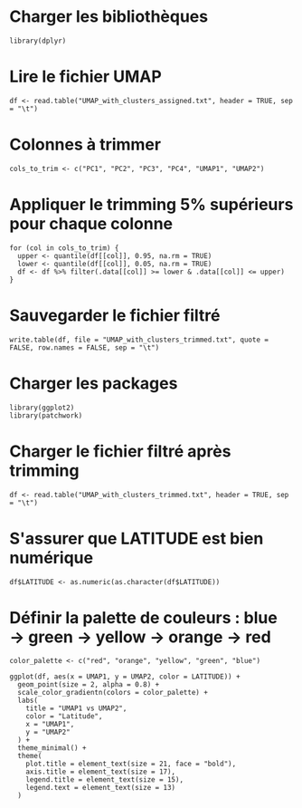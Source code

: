 # Charger les bibliothèques
```
library(dplyr)
```
# Lire le fichier UMAP
```
df <- read.table("UMAP_with_clusters_assigned.txt", header = TRUE, sep = "\t")
```
# Colonnes à trimmer
```
cols_to_trim <- c("PC1", "PC2", "PC3", "PC4", "UMAP1", "UMAP2")
```
# Appliquer le trimming 5% supérieurs pour chaque colonne
```
for (col in cols_to_trim) {
  upper <- quantile(df[[col]], 0.95, na.rm = TRUE)
  lower <- quantile(df[[col]], 0.05, na.rm = TRUE)
  df <- df %>% filter(.data[[col]] >= lower & .data[[col]] <= upper)
}
```
# Sauvegarder le fichier filtré
```
write.table(df, file = "UMAP_with_clusters_trimmed.txt", quote = FALSE, row.names = FALSE, sep = "\t")
```
# Charger les packages
```
library(ggplot2)
library(patchwork)
```
# Charger le fichier filtré après trimming
```
df <- read.table("UMAP_with_clusters_trimmed.txt", header = TRUE, sep = "\t")
```
# S'assurer que LATITUDE est bien numérique
```
df$LATITUDE <- as.numeric(as.character(df$LATITUDE))
```
# Définir la palette de couleurs : blue → green → yellow → orange → red
```
color_palette <- c("red", "orange", "yellow", "green", "blue")
```
```
ggplot(df, aes(x = UMAP1, y = UMAP2, color = LATITUDE)) +
  geom_point(size = 2, alpha = 0.8) +
  scale_color_gradientn(colors = color_palette) +
  labs(
    title = "UMAP1 vs UMAP2",
    color = "Latitude",
    x = "UMAP1",
    y = "UMAP2"
  ) +
  theme_minimal() +
  theme(
    plot.title = element_text(size = 21, face = "bold"),
    axis.title = element_text(size = 17),
    legend.title = element_text(size = 15),
    legend.text = element_text(size = 13)
  )
```
